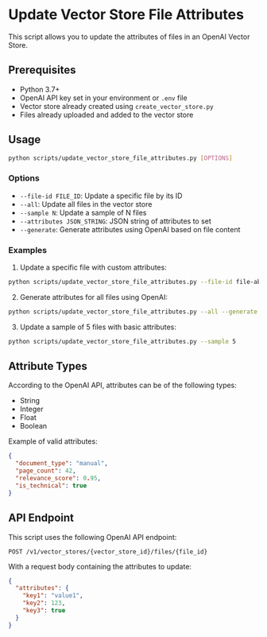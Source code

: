 # Update Vector Store File Attributes

This script allows you to update the attributes of files in an OpenAI Vector Store.

## Prerequisites

- Python 3.7+
- OpenAI API key set in your environment or `.env` file
- Vector store already created using `create_vector_store.py`
- Files already uploaded and added to the vector store

## Usage

```bash
python scripts/update_vector_store_file_attributes.py [OPTIONS]
```

### Options

- `--file-id FILE_ID`: Update a specific file by its ID
- `--all`: Update all files in the vector store
- `--sample N`: Update a sample of N files
- `--attributes JSON_STRING`: JSON string of attributes to set
- `--generate`: Generate attributes using OpenAI based on file content

### Examples

1. Update a specific file with custom attributes:
```bash
python scripts/update_vector_store_file_attributes.py --file-id file-abc123 --attributes '{"document_type": "manual", "topic": "installation", "is_technical": true}'
```

2. Generate attributes for all files using OpenAI:
```bash
python scripts/update_vector_store_file_attributes.py --all --generate
```

3. Update a sample of 5 files with basic attributes:
```bash
python scripts/update_vector_store_file_attributes.py --sample 5
```

## Attribute Types

According to the OpenAI API, attributes can be of the following types:
- String
- Integer
- Float
- Boolean

Example of valid attributes:
```json
{
  "document_type": "manual",
  "page_count": 42,
  "relevance_score": 0.95,
  "is_technical": true
}
```

## API Endpoint

This script uses the following OpenAI API endpoint:
```
POST /v1/vector_stores/{vector_store_id}/files/{file_id}
```

With a request body containing the attributes to update:
```json
{
  "attributes": {
    "key1": "value1",
    "key2": 123,
    "key3": true
  }
}
``` 